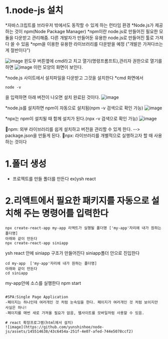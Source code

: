 # 1.node-js 설치
*자바스크립트를 브라우저 밖에서도 동작할 수 있게 하는 런타임 환경
*Node.js가 제공하는 것이 npm(Node Package Manager)
*npm이란 node.js로 만들어진 필요한 모듈을 다운받고 관리해줌. 다른 개발자가 만들어둔 유용한 node.js로 만들어진 툴로 가져다 쓸 수 있음
*npm을 이용한 유용한 라이브러리를 다운받을 예정 ("개발은 가져다쓰는게 절반이다")

![image](https://github.com/yunshinhee/node-js/assets/145514638/0d4243c9-834a-4206-a0bb-2dcb8acd9a4c)
윈도우 버튼옆에 cmd라고 치고 열기(명령프롬프트),관리자 권한으로 열기를 하면 
![image](https://github.com/yunshinhee/node-js/assets/145514638/6aec47e5-05dd-4581-b161-000f6f50667e)
이런 모양의 화면이 보인다.

*node.js 사이트에서 설치파일을 다운받고 그것을 설치한다
*cmd 화면에서 
```
node -v
```
을 입력하면 아래 버전이 나오면 설치 완료된 것이다.
![image](https://github.com/yunshinhee/node-js/assets/145514638/489ca446-3162-4b78-9228-10c67d8b4591)

*node.js를 설치하면 npm이 자동으로 설치됨(npm -v 검색으로 확인 가능)
![image](https://github.com/yunshinhee/node-js/assets/145514638/13f3b6b4-b2ca-464d-9aa8-1edcfd0d4a4d)

*npx는 npm이 설치될 때 함께 설치가 된다.(npx -v 검색으로 확인 가능)
![image](https://github.com/yunshinhee/node-js/assets/145514638/9cd3b280-44b0-4a6e-b9cb-2ef20e0fefdd)


🚩npm: 외부 라이브러리를 쉽게 설치하고 버전을 관리할 수 있게 한다. --> package.json을 만들게 된다.
🚩npx: 라이브러리를 개별적으로 실행하고자 할 때 사용하는 것이다

# 1.폴더 생성 
- 프로젝트를 만들 폴더를 만든다 ex)ysh react
# 2.리액트에서 필요한 패키지를 자동으로 설치해 주는 명령어를 입력한다
```
npx create-react-app my-app 리액트가 실행될 폴더명 ['my-app'자리에 내가 원하는 폴더명]
아래와 같이 만든다 
npx create-react-app siniapp
```
ysh react 안에 siniapp 구조가 만들어진다
siniapp폴더 안으로 진입한다
```
cd my-app  ['my-app'자리에 내가 원하는 폴더명]
아래와 같이 만든다
cd siniapp

```
my-app안에 소스를 실행한다
npm start
```

#SPA:Single Page Application
-페이지는 하나인데 여러개인 것 처럼 눈속임을 한다. 페이지가 여러개인 것 처럼 보이지만 사실은 하나!
-페이지를 매번 새로 가져올 필요가 없음, 웹사이트를 모바일처럼 사용할 수 있음.

# react 확장프로그램(html에서 설치)
![image](https://github.com/yunshinhee/node-js/assets/145514638/43c6454a-251f-4e07-afed-744e5078ccf2)


